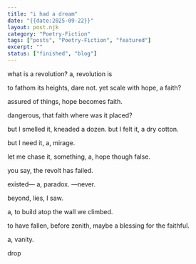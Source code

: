 ```yaml
---
title: "i had a dream"
date: "{{date:2025-09-22}}"
layout: post.njk
category: "Poetry-Fiction"
tags: ["posts", "Poetry-Fiction", "featured"]
excerpt: ""
status: ["finished", "blog"]
---
```


what is a revolution?
a,
revolution is

to
fathom its heights,
dare not.
yet
scale with
hope, a
faith?

assured of things,
hope becomes faith.

dangerous, that faith
where was it placed?

but I smelled it,
kneaded a dozen.
but I felt it,
a dry cotton.

but I need it,
a,
mirage.

let me chase it,
something,
a,
hope
though false.

you say,
the revolt has failed.

existed—
a,
paradox.
—never.

beyond, lies, 
I saw.

a,
to build atop
the wall
we climbed.

to have fallen,
before zenith,
maybe
a blessing
for the faithful.

a,
vanity.

drop